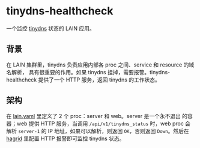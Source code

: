 # tinydns-healthcheck

一个监控 [tinydns](https://github.com/laincloud/tinydns) 状态的 LAIN 应用。

## 背景

在 LAIN 集群里，tinydns 负责应用内部各 proc 之间、service 和 resource 的域名解析，
具有很重要的作用。如果 tinydns 挂掉，需要报警。tinydns-healthcheck 提供了一个
HTTP 服务，返回 tinydns 的工作状态。

## 架构

在 [lain.yaml](lain.yaml) 里定义了 2 个 proc：server 和 web。server 是一个永不退出
的容器；web 提供 HTTP 服务，当调用 `/api/v1/tinydns_status` 时，web proc 会解析
`server-1` 的 IP 地址，如果可以解析，则返回 `OK`，否则返回 `Down`。然后在
[hagrid](https://github.com/laincloud/hagrid) 里配置 HTTP 报警即可监控 tinydns
状态。
